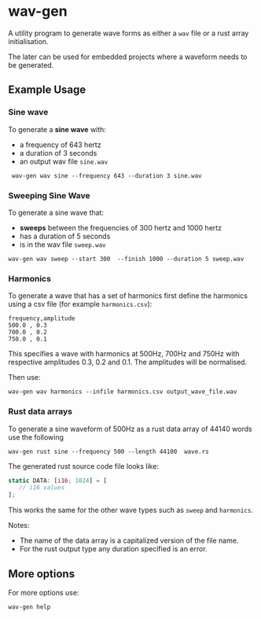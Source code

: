 # wav-gen

A utility program to generate wave forms as either a `wav` file or a rust array initialisation.

The later can be used for embedded projects where a waveform needs to be generated.


## Example Usage

### Sine wave

To generate a **sine wave** with:
- a frequency of 643 hertz
- a duration of 3 seconds
- an output wav file `sine.wav`


```console
 wav-gen wav sine --frequency 643 --duration 3 sine.wav
```

### Sweeping Sine Wave

To generate a sine wave that:
- **sweeps** between the frequencies of 300 hertz and 1000 hertz
- has a duration of 5 seconds
- is in the wav file `sweep.wav`

```console
wav-gen wav sweep --start 300  --finish 1000 --duration 5 sweep.wav
```
### Harmonics

To generate a wave that has a set of harmonics first define the harmonics using a csv file (for example `harmonics.csv`):

```
frequency,amplitude
500.0 , 0.3
700.0 , 0.2
750.0 , 0.1
```
This specifies a wave with harmonics at 500Hz, 700Hz and 750Hz with respective amplitudes 0.3, 0.2 and 0.1.
The amplitudes will be normalised.

Then use:

```console
wav-gen wav harmonics --infile harmonics.csv output_wave_file.wav
```
### Rust data arrays

To generate a sine waveform of 500Hz as a rust data array of 44140 words use the following

```console
wav-gen rust sine --frequency 500 --length 44100  wave.rs
```

The generated rust source code file looks like:

```rust
static DATA: [i16; 1024] = [
   // i16 values
];
```

This works the same for the other wave types such as `sweep` and `harmonics`.

Notes:
* The name of the data array is a capitalized version of the file name.
* For the rust output type any duration specified is an error.

## More options
For more options use:

```console
wav-gen help
```
